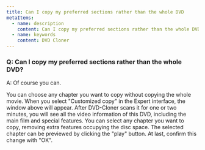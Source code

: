 ```yaml
---
title: Can I copy my preferred sections rather than the whole DVD
metaItems:
  - name: description
    content: Can I copy my preferred sections rather than the whole DVD
  - name: keywords
    content: DVD Cloner
---
```


### Q: Can I copy my preferred sections rather than the whole DVD?

A:
Of course you can.

You can choose any chapter you want to copy without copying the whole movie. 
When you select "Customized copy" in the Expert interface, the window above will appear. After DVD-Cloner scans it for one or two minutes, you will see all the video information of this DVD, including the main film and special features. 
You can select any chapter you want to copy, removing extra features occupying the disc space. The selected chapter can be previewed by clicking the "play" button. At last, confirm this change with "OK".
